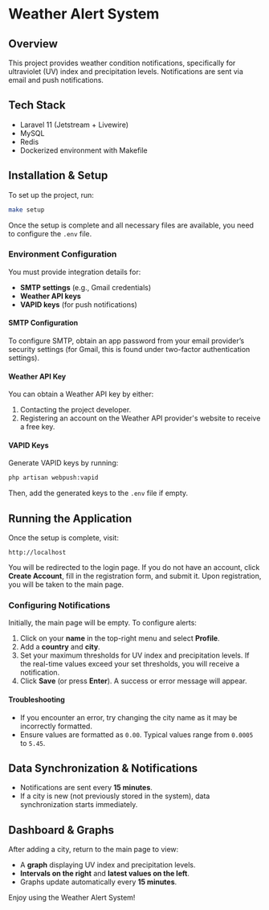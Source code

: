 # Weather Alert System

## Overview
This project provides weather condition notifications, specifically for ultraviolet (UV) index and precipitation levels. Notifications are sent via email and push notifications.

## Tech Stack
- Laravel 11 (Jetstream + Livewire)
- MySQL
- Redis
- Dockerized environment with Makefile

## Installation & Setup
To set up the project, run:

```sh
make setup
```

Once the setup is complete and all necessary files are available, you need to configure the `.env` file.

### Environment Configuration
You must provide integration details for:
- **SMTP settings** (e.g., Gmail credentials)
- **Weather API keys**
- **VAPID keys** (for push notifications)

#### SMTP Configuration
To configure SMTP, obtain an app password from your email provider’s security settings (for Gmail, this is found under two-factor authentication settings).

#### Weather API Key
You can obtain a Weather API key by either:
1. Contacting the project developer.
2. Registering an account on the Weather API provider's website to receive a free key.

#### VAPID Keys
Generate VAPID keys by running:

```sh
php artisan webpush:vapid
```

Then, add the generated keys to the `.env` file if empty.

## Running the Application
Once the setup is complete, visit:

```
http://localhost
```

You will be redirected to the login page. If you do not have an account, click **Create Account**, fill in the registration form, and submit it. Upon registration, you will be taken to the main page.

### Configuring Notifications
Initially, the main page will be empty. To configure alerts:
1. Click on your **name** in the top-right menu and select **Profile**.
2. Add a **country** and **city**.
3. Set your maximum thresholds for UV index and precipitation levels. If the real-time values exceed your set thresholds, you will receive a notification.
4. Click **Save** (or press **Enter**). A success or error message will appear.

#### Troubleshooting
- If you encounter an error, try changing the city name as it may be incorrectly formatted.
- Ensure values are formatted as `0.00`. Typical values range from `0.0005` to `5.45`.

## Data Synchronization & Notifications
- Notifications are sent every **15 minutes**.
- If a city is new (not previously stored in the system), data synchronization starts immediately.

## Dashboard & Graphs
After adding a city, return to the main page to view:
- A **graph** displaying UV index and precipitation levels.
- **Intervals on the right** and **latest values on the left**.
- Graphs update automatically every **15 minutes**.

Enjoy using the Weather Alert System!

